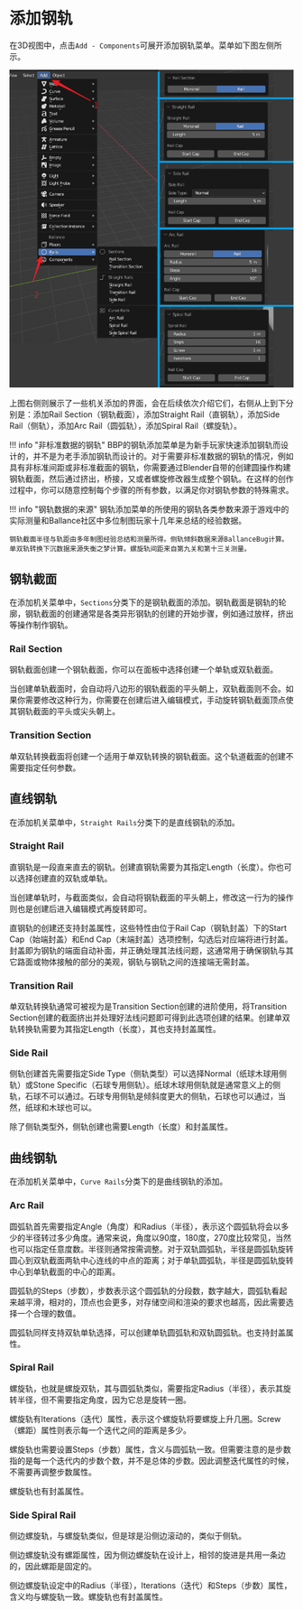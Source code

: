 # 添加钢轨

在3D视图中，点击`Add - Components`可展开添加钢轨菜单。菜单如下图左侧所示。

![](../imgs/rail-adder.png)

上图右侧则展示了一些机关添加的界面，会在后续依次介绍它们，右侧从上到下分别是：添加Rail Section（钢轨截面），添加Straight Rail（直钢轨），添加Side Rail（侧轨），添加Arc Rail（圆弧轨），添加Spiral Rail（螺旋轨）。

!!! info "非标准数据的钢轨"
    BBP的钢轨添加菜单是为新手玩家快速添加钢轨而设计的，并不是为老手添加钢轨而设计的。对于需要非标准数据的钢轨的情况，例如具有非标准间距或非标准截面的钢轨，你需要通过Blender自带的创建圆操作构建钢轨截面，然后通过挤出，桥接，又或者螺旋修改器生成整个钢轨。在这样的创作过程中，你可以随意控制每个步骤的所有参数，以满足你对钢轨参数的特殊需求。

!!! info "钢轨数据的来源"
    钢轨添加菜单的所使用的钢轨各类参数来源于游戏中的实际测量和Ballance社区中多位制图玩家十几年来总结的经验数据。

    钢轨截面半径与轨距由多年制图经验总结和测量所得。侧轨倾斜数据来源BallanceBug计算。单双轨转换下沉数据来源失衡之梦计算。螺旋轨间距来自第九关和第十三关测量。

## 钢轨截面

在添加机关菜单中，`Sections`分类下的是钢轨截面的添加。钢轨截面是钢轨的轮廓，钢轨截面的创建通常是各类异形钢轨的创建的开始步骤，例如通过放样，挤出等操作制作钢轨。

### Rail Section

钢轨截面创建一个钢轨截面，你可以在面板中选择创建一个单轨或双轨截面。

当创建单轨截面时，会自动将八边形的钢轨截面的平头朝上，双轨截面则不会。如果你需要修改这种行为，你需要在创建后进入编辑模式，手动旋转钢轨截面顶点使其钢轨截面的平头或尖头朝上。

### Transition Section

单双轨转换截面将创建一个适用于单双轨转换的钢轨截面。这个轨道截面的创建不需要指定任何参数。

## 直线钢轨

在添加机关菜单中，`Straight Rails`分类下的是直线钢轨的添加。

### Straight Rail

直钢轨是一段直来直去的钢轨。创建直钢轨需要为其指定Length（长度）。你也可以选择创建直的双轨或单轨。

当创建单轨时，与截面类似，会自动将钢轨截面的平头朝上，修改这一行为的操作则也是创建后进入编辑模式再旋转即可。

直钢轨的创建还支持封盖属性，这些特性由位于Rail Cap（钢轨封盖）下的Start Cap（始端封盖）和End Cap（末端封盖）选项控制，勾选后对应端将进行封盖。封盖即为钢轨的端面自动补面，并正确处理其法线问题，这通常用于确保钢轨与其它路面或物体接触的部分的美观，钢轨与钢轨之间的连接端无需封盖。

### Transition Rail

单双轨转换轨通常可被视为是Transition Section创建的进阶使用，将Transition Section创建的截面挤出并处理好法线问题即可得到此选项创建的结果。创建单双轨转换轨需要为其指定Length（长度），其也支持封盖属性。

### Side Rail

侧轨创建首先需要指定Side Type（侧轨类型）可以选择Normal（纸球木球用侧轨）或Stone Specific（石球专用侧轨）。纸球木球用侧轨就是通常意义上的侧轨，石球不可以通过。石球专用侧轨是倾斜度更大的侧轨，石球也可以通过，当然，纸球和木球也可以。

除了侧轨类型外，侧轨创建也需要Length（长度）和封盖属性。

## 曲线钢轨

在添加机关菜单中，`Curve Rails`分类下的是曲线钢轨的添加。

### Arc Rail

圆弧轨首先需要指定Angle（角度）和Radius（半径），表示这个圆弧轨将会以多少的半径转过多少角度。通常来说，角度以90度，180度，270度比较常见，当然也可以指定任意度数。半径则通常按需调整。对于双轨圆弧轨，半径是圆弧轨旋转圆心到双轨截面两轨中心连线的中点的距离；对于单轨圆弧轨，半径是圆弧轨旋转中心到单轨截面的中心的距离。

圆弧轨的Steps（步数），步数表示这个圆弧轨的分段数，数字越大，圆弧轨看起来越平滑，相对的，顶点也会更多，对存储空间和渲染的要求也越高，因此需要选择一个合理的数值。

圆弧轨同样支持双轨单轨选择，可以创建单轨圆弧轨和双轨圆弧轨。也支持封盖属性。

### Spiral Rail

螺旋轨，也就是螺旋双轨，其与圆弧轨类似，需要指定Radius（半径），表示其旋转半径，但不需要指定角度，因为它总是旋转一圈。

螺旋轨有Iterations（迭代）属性，表示这个螺旋轨将要螺旋上升几圈。Screw（螺距）属性则表示每一个迭代之间的距离是多少。

螺旋轨也需要设置Steps（步数）属性，含义与圆弧轨一致。但需要注意的是步数指的是每一个迭代内的步数个数，并不是总体的步数。因此调整迭代属性的时候，不需要再调整步数属性。

螺旋轨也有封盖属性。

### Side Spiral Rail

侧边螺旋轨，与螺旋轨类似，但是球是沿侧边滚动的，类似于侧轨。

侧边螺旋轨没有螺距属性，因为侧边螺旋轨在设计上，相邻的旋进是共用一条边的，因此螺距是固定的。

侧边螺旋轨设定中的Radius（半径），Iterations（迭代）和Steps（步数）属性，含义均与螺旋轨一致。螺旋轨也有封盖属性。
